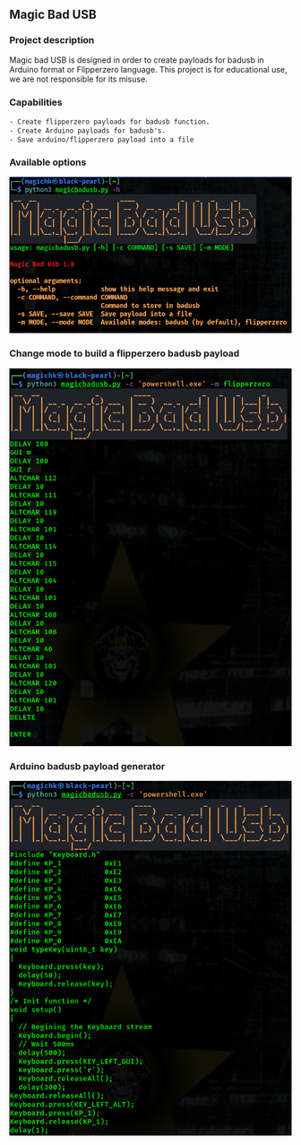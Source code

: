 ## **Magic Bad USB**

### Project description
Magic bad USB is designed in order to create payloads for badusb in Arduino format or Flipperzero language. This project is for educational use, we are not responsible for its misuse.

### Capabilities
    - Create flipperzero payloads for badusb function.
    - Create Arduino payloads for badusb's.
    - Save arduino/flipperzero payload into a file


### Available options

![alt text](https://raw.githubusercontent.com/magichk/magicbadusb/master/images/help.png "MagicBadUSB - Help")

### Change mode to build a flipperzero badusb payload

![alt text](https://raw.githubusercontent.com/magichk/magicbadusb/master/images/flipperzero.png "MagicBadUSB - flipperzero")

### Arduino badusb payload generator

![alt text](https://raw.githubusercontent.com/magichk/magicbadusb/master/images/arduino.png "MagicBadUSB - Arduino")

